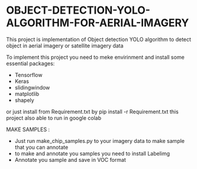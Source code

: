 # OBJECT-DETECTION-YOLO-ALGORITHM-FOR-AERIAL-IMAGERY
This project is implementation of Object detection YOLO algorithm to detect object in aerial imagery or satellite imagery data

To implement this project you need to meke envirinment and install some essential packages:
- Tensorflow
- Keras
- slidingwindow
- matplotlib
- shapely

or just install from Requirement.txt by pip install -r Requirement.txt
this project also able to run in google colab



MAKE SAMPLES :
- Just run make_chip_samples.py to your imagery data to make sample that you can annotate
- to make and annotate you samples you need to install Labelimg
- Annotate you sample and save in VOC format
